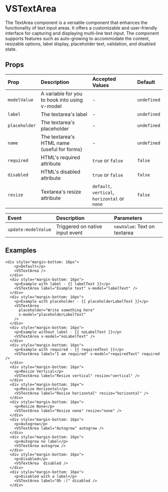 # VSTextArea

The TextArea component is a versatile component that enhances the functionality of text input areas. It offers a customizable and user-friendly interface for capturing and displaying multi-line text input. The component supports features such as auto-growing to accommodate the content, resizable options, label display, placeholder text, validation, and disabled state.

## Props

| Prop          | Description                                   | Accepted Values                               | Default     |
| :------------ | :-------------------------------------------- | :-------------------------------------------- | :---------- |
| `modelValue`  | A variable for you to hook into using v-model | -                                             | `undefined` |
| `label`       | The textarea's label                          | -                                             | `undefined` |
| `placeholder` | The textarea's placeholder                    | -                                             | `undefined` |
| `name`        | The textarea's HTML name (useful for forms)   | -                                             | `undefined` |
| `required`    | HTML's required attribute                     | `true` or `false`                             | `false`     |
| `disabled`    | HTML's disabled attribute                     | `true` or `false`                             | `false`     |
| `resize`      | Textarea's resize attribute                   | `default`, `vertical`, `horizontal` or `none` | `false`     |

| Event               | Description                     | Parameters                   |
| :------------------ | :------------------------------ | :--------------------------- |
| `update:modelValue` | Triggered on native input event | `newValue`: Text on textarea |

## Examples
```vue
<div style="margin-bottom: 16px">
    <p>Default</p>
    <VSTextArea />
  </div>
  <div style="margin-bottom: 16px">
    <p>Example with label - {{ labelText }}</p>
    <VSTextArea label="Example text" v-model="labelText" />
  </div>
  <div style="margin-bottom: 16px">
    <p>Example with placeholder - {{ placeholderLabelText }}</p>
    <VSTextArea
      placeholder="Write something here"
      v-model="placeholderLabelText"
    />
  </div>
  <div style="margin-bottom: 16px">
    <p>Example without label - {{ noLabelText }}</p>
    <VSTextArea v-model="noLabelText" />
  </div>
  <div style="margin-bottom: 16px">
    <p>Example with required - {{ requiredText }}</p>
    <VSTextArea label="I am required" v-model="requiredText" required />
  </div>
  <div style="margin-bottom: 16px">
    <p>Resize Vertical</p>
    <VSTextArea label="Resize vertical" resize="vertical" />
  </div>
  <div style="margin-bottom: 16px">
    <p>Resize Horizontal</p>
    <VSTextArea label="Resize horizontal" resize="horizontal" />
  </div>
  <div style="margin-bottom: 16px">
    <p>Resize None</p>
    <VSTextArea label="Resize none" resize="none" />
  </div>
  <div style="margin-bottom: 16px">
    <p>Autogrow</p>
    <VSTextArea label="Autogrow" autogrow />
  </div>
  <div style="margin-bottom: 16px">
    <p>Autogrow no label</p>
    <VSTextArea autogrow />
  </div>
  <div style="margin-bottom: 16px">
    <p>Disabled</p>
    <VSTextArea  disabled />
  </div>
  <div style="margin-bottom: 16px">
    <p>Disabled with a label</p>
    <VSTextArea label="Oh :(" disabled />
  </div>
```

<TextAreaExample />

<script setup>
import TextAreaExample from './TextareaExample.vue'
</script>
